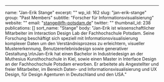 ---
  name: "Jan-Erik Stange"
  excerpt: ""
  wp_id: 162
  slug: "jan-erik-stange"
  group: "Past Members"
  subtitle: "Forscher für Informationsvisualisierung"
  website: ""
  email: "stange@fh-potsdam.de"
  twitter: ""
  thumbnail_id: 238
  publications: []
  sort_name: "Stange"
  body: "Jan-Erik ist wissenschaftlicher Mitarbeiter im Interaction Design Lab der Fachhochschule Potsdam. Seine Forschung beschäftigt sich speziell mit Informationsvisualisierung komplexer Daten um den Verständnisprozess zu erleichtern, visueller Mustererkennung, Benutzererlebnisdesign sowie generativer Gestaltung.\n\nJan-Erik hat einen Bachelor in Industriedesign an der Muthesius Kunsthochschule in Kiel, sowie einen Master in Interface Design an der Fachhochschule Potsdam erworben. Er arbeitete als Angestellter und freier Mitarbeiter, im Bereich Daten- und Informationsvisualisierung und UX Design, für Design Agenturen in Deutschland und den USA."
